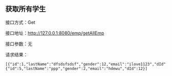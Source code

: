 ## 获取所有学生

接口方式：Get

接口地址：http://127.0.0.1:8080/emp/getAllEmp

接口参数：无

请求结果：
   
    [{"id":1,"lastName":"dfsdsfsdsf","gender":12,"email":"ilove1123","dId":12},
    {"id":5,"lastName":"ppp","gender":2,"email":"hdewu","dId":12}]
    